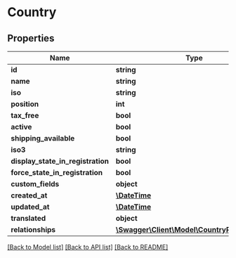 # Country

## Properties
Name | Type | Description | Notes
------------ | ------------- | ------------- | -------------
**id** | **string** |  | [optional] 
**name** | **string** |  | 
**iso** | **string** |  | [optional] 
**position** | **int** |  | [optional] 
**tax_free** | **bool** |  | [optional] 
**active** | **bool** |  | [optional] 
**shipping_available** | **bool** |  | [optional] 
**iso3** | **string** |  | [optional] 
**display_state_in_registration** | **bool** |  | [optional] 
**force_state_in_registration** | **bool** |  | [optional] 
**custom_fields** | **object** |  | [optional] 
**created_at** | [**\DateTime**](\DateTime.md) |  | 
**updated_at** | [**\DateTime**](\DateTime.md) |  | 
**translated** | **object** |  | [optional] 
**relationships** | [**\Swagger\Client\Model\CountryRelationships**](CountryRelationships.md) |  | [optional] 

[[Back to Model list]](../../README.md#documentation-for-models) [[Back to API list]](../../README.md#documentation-for-api-endpoints) [[Back to README]](../../README.md)

